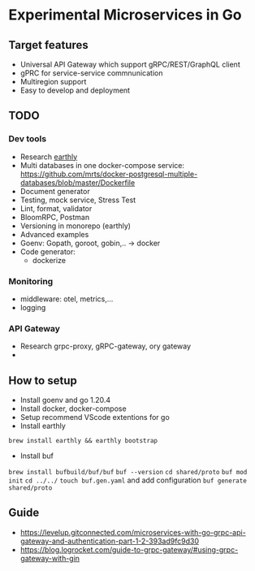 # Experimental Microservices in Go

## Target features

- Universal API Gateway which support gRPC/REST/GraphQL client
- gPRC for service-service commnunication
- Multiregion support
- Easy to develop and deployment

## TODO

### Dev tools

- Research [earthly](https://github.com/earthly/earthly)
- Multi databases in one docker-compose service: https://github.com/mrts/docker-postgresql-multiple-databases/blob/master/Dockerfile
- Document generator
- Testing, mock service, Stress Test
- Lint, format, validator
- BloomRPC, Postman
- Versioning in monorepo (earthly)
- Advanced examples
- Goenv: Gopath, goroot, gobin,.. -> docker
- Code generator:
    - dockerize

### Monitoring

- middleware: otel, metrics,...
- logging

### API Gateway

- Research grpc-proxy, gRPC-gateway, ory gateway
- 

## How to setup

- Install goenv and go 1.20.4
- Install docker, docker-compose
- Setup recommend VScode extentions for go
- Install earthly

`brew install earthly && earthly bootstrap`

- Install buf

`brew install bufbuild/buf/buf`
`buf --version`
`cd shared/proto`
`buf mod init`
`cd ../../`
`touch buf.gen.yaml` and add configuration
`buf generate shared/proto`

## Guide

- https://levelup.gitconnected.com/microservices-with-go-grpc-api-gateway-and-authentication-part-1-2-393ad9fc9d30
- https://blog.logrocket.com/guide-to-grpc-gateway/#using-grpc-gateway-with-gin